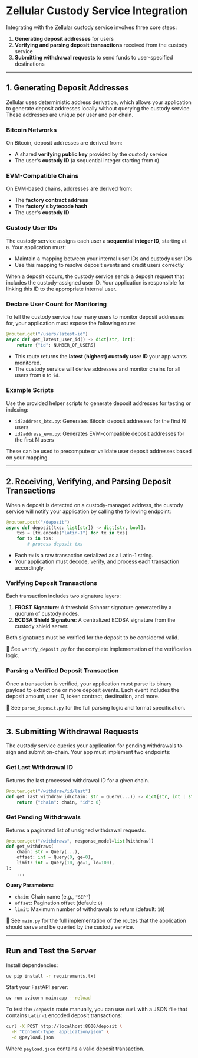 # Zellular Custody Service Integration

Integrating with the Zellular custody service involves three core steps:

1. **Generating deposit addresses** for users
2. **Verifying and parsing deposit transactions** received from the custody service
3. **Submitting withdrawal requests** to send funds to user-specified destinations

---

## 1. Generating Deposit Addresses

Zellular uses deterministic address derivation, which allows your application to generate deposit addresses locally without querying the custody service. These addresses are unique per user and per chain.

### Bitcoin Networks

On Bitcoin, deposit addresses are derived from:
- A shared **verifying public key** provided by the custody service
- The user's **custody ID** (a sequential integer starting from `0`)

### EVM-Compatible Chains

On EVM-based chains, addresses are derived from:
- The **factory contract address**
- The **factory's bytecode hash**
- The user's **custody ID**

### Custody User IDs

The custody service assigns each user a **sequential integer ID**, starting at `0`. Your application must:

- Maintain a mapping between your internal user IDs and custody user IDs
- Use this mapping to resolve deposit events and credit users correctly

When a deposit occurs, the custody service sends a deposit request that includes the custody-assigned user ID. Your application is responsible for linking this ID to the appropriate internal user.

### Declare User Count for Monitoring

To tell the custody service how many users to monitor deposit addresses for, your application must expose the following route:

```python
@router.get("/users/latest-id")
async def get_latest_user_id() -> dict[str, int]:
    return {"id": NUMBER_OF_USERS}
```

- This route returns the **latest (highest) custody user ID** your app wants monitored.
- The custody service will derive addresses and monitor chains for all users from `0` to `id`.

### Example Scripts

Use the provided helper scripts to generate deposit addresses for testing or indexing:

- `id2address_btc.py`: Generates Bitcoin deposit addresses for the first N users
- `id2address_evm.py`: Generates EVM-compatible deposit addresses for the first N users

These can be used to precompute or validate user deposit addresses based on your mapping.

---

## 2. Receiving, Verifying, and Parsing Deposit Transactions

When a deposit is detected on a custody-managed address, the custody service will notify your application by calling the following endpoint:

```python
@router.post("/deposit")
async def deposit(txs: list[str]) -> dict[str, bool]:
    txs = [tx.encode("latin-1") for tx in txs]
    for tx in txs:
        # process deposit txs
```

- Each `tx` is a raw transaction serialized as a Latin-1 string.
- Your application must decode, verify, and process each transaction accordingly.

### Verifying Deposit Transactions

Each transaction includes two signature layers:

1. **FROST Signature**: A threshold Schnorr signature generated by a quorum of custody nodes.  
2. **ECDSA Shield Signature**: A centralized ECDSA signature from the custody shield server.

Both signatures must be verified for the deposit to be considered valid.

📄 See `verify_deposit.py` for the complete implementation of the verification logic.

### Parsing a Verified Deposit Transaction

Once a transaction is verified, your application must parse its binary payload to extract one or more deposit events. Each event includes the deposit amount, user ID, token contract, destination, and more.

📄 See `parse_deposit.py` for the full parsing logic and format specification.

---

## 3. Submitting Withdrawal Requests

The custody service queries your application for pending withdrawals to sign and submit on-chain. Your app must implement two endpoints:

### Get Last Withdrawal ID

Returns the last processed withdrawal ID for a given chain.

```python
@router.get("/withdraw/id/last")
def get_last_withdraw_id(chain: str = Query(...)) -> dict[str, int | str]:
    return {"chain": chain, "id": 0}
```

### Get Pending Withdrawals

Returns a paginated list of unsigned withdrawal requests.

```python
@router.get("/withdraws", response_model=list[Withdraw])
def get_withdraws(
    chain: str = Query(...),
    offset: int = Query(0, ge=0),
    limit: int = Query(10, ge=1, le=100),
):
    ...
```

 **Query Parameters:**

- `chain`: Chain name (e.g., `"SEP"`)
- `offset`: Pagination offset (default: `0`)
- `limit`: Maximum number of withdrawals to return (default: `10`)


📄 See `main.py` for the full implementation of the routes that the application should serve and be queried by the custody service.

---

## Run and Test the Server

Install dependencies:

```bash
uv pip install -r requirements.txt
```

Start your FastAPI server:

```bash
uv run uvicorn main:app --reload
```

To test the `/deposit` route manually, you can use `curl` with a JSON file that contains `Latin-1` encoded deposit transactions:

```bash
curl -X POST http://localhost:8000/deposit \
  -H "Content-Type: application/json" \
  -d @payload.json
```

Where `payload.json` contains a valid deposit transaction.
